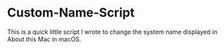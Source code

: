 # Custom-Name-Script
This is a quick little script I wrote to change the system name displayed in About this Mac in macOS. 
